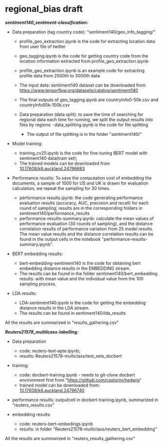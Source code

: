 # regional_bias draft
***sentiment140_sentiment-classification:***
* Data preparation (tag country code): "sentiment140/geo_info_tagging/"
    - profile_geo_extraction.ipynb is the code for extracting location data from user file of twitter
    - geo_tagging.ipynb is the code for getting country code from the location information extracted from profile_geo_extraction.ipynb
    - profile_geo_extraction.ipynb is an example code for extracting profile data from 2000th to 3000th data
    - The input data: sentiment140 dataset can be downloaded from https://www.tensorflow.org/datasets/catalog/sentiment140
    - The final outputs of geo_tagging.ipynb are countryInfo0-50k.csv and countryInfo50k-100k.csv
  
    - Data preparation (data split): to save the time of searching for regional data each time for running, we split the output results into files by regions:
        -data_splitting.ipynb is the code for file splitting
        - The output of file splitting is in the folder "sentiment140/"
* Model training:
    - training_cv25.ipynb is the code for fine-tuning BERT model with sentiment140 data(train set); 
    - The trained models can be downloaded from [10.17608/k6.auckland.24796683](https://figshare.com/s/d9969dc08e74aa6d2d75)

* Performance reuslts: To save the computation cost of embedding the documents, a sample of 1000 for US and UK is drawn for evaluation calculation, we repeat the sampling for 30 times.
    - performance results.ipynb: the code generating performance evaluation results (accuracy, AUC, precision and recall) for each round of sampling; results are in the corresponding folders in sentiment140/performance_results  
    - performance-results-summary.ipynb: calculate the mean values of performance evaluation (30 rounds of sampling), and the distance correlation results of performance variation from 25 model results.
    The mean value results and the distance correlation results can be found in the output cells in the notebook "performance-results-summary.ipynb".

* BERT embedding results:
    - bert-embedding-sentiment140 is the code for obtaining bert embedding distance results in the EMBEDDING stream.
    - The results can be found in the folder sentiment140/bert_embedding results: with mean value and the individual value from the 100 sampling process.
  
* LDA results:
    - LDA-sentiment140.ipynb is the code for getting the embedding distance results in the LDA stream.
    - The results can be found in  sentiment140/lda_results

All the results are summarized in "results_gathering.csv"

***Reuters21578_multilcass-labelling:***
* Data preparation
    - code: reuters-text-apte.ipynb; 
    - results: Reuters21578-multiclass/test_sets_docbert
  
* training:
    - code: docbert-training.ipynb - needs to git-clone docbert environment first from "https://github.com/castorini/hedwig"
    - trained model can be downloaded from: [10.17608/k6.auckland.24796740](https://figshare.com/s/2931d233563bec680722)
    
* performance results: outputcell in docbert-training.ipynb, summarized in "reuters_results.csv"
* embedding results:
    - code: reuters-bert-embedings.ipynb
    - results: in folder "Reuters21578-multiclass/reuters_bert_embedding"
  
All the results are summarized in "reuters_results_gathering.csv"
  
  
  
